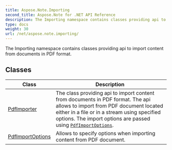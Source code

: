 ```yaml
---
title: Aspose.Note.Importing
second_title: Aspose.Note for .NET API Reference
description: The Importing namespace contains classes providing api to import content from documents in PDF format
type: docs
weight: 30
url: /net/aspose.note.importing/
---
```

The Importing namespace contains classes providing api to import content from documents in PDF format.

## Classes

| Class | Description |
| --- | --- |
| [PdfImporter](./pdfimporter/) | The class providing api to import content from documents in PDF format. The api allows to import from PDF document located either in a file or in a stream using specified options. The import options are passed using [`PdfImportOptions`](../aspose.note.importing/pdfimportoptions/). |
| [PdfImportOptions](./pdfimportoptions/) | Allows to specify options when importing content from PDF document. |


